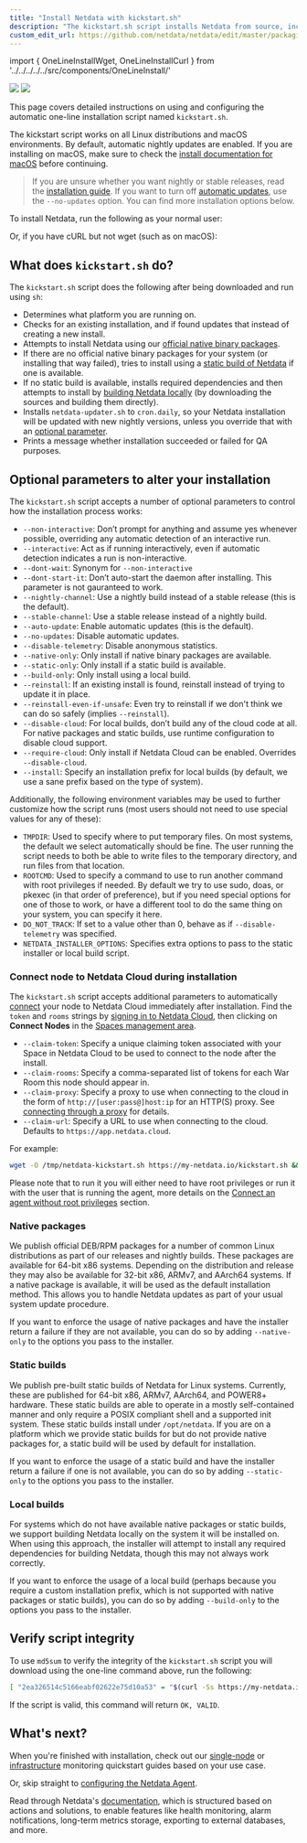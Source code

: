 ```yaml
---
title: "Install Netdata with kickstart.sh"
description: "The kickstart.sh script installs Netdata from source, including all dependencies required to connect to Netdata Cloud, with a single command."
custom_edit_url: https://github.com/netdata/netdata/edit/master/packaging/installer/methods/kickstart.md
---
```

import { OneLineInstallWget, OneLineInstallCurl } from '../../../../../src/components/OneLineInstall/'



![](https://registry.my-netdata.io/api/v1/badge.svg?chart=web_log_nginx.requests_per_url&options=unaligned&dimensions=kickstart&group=sum&after=-3600&label=last+hour&units=kickstart%20downloads&value_color=orange&precision=0) ![](https://registry.my-netdata.io/api/v1/badge.svg?chart=web_log_nginx.requests_per_url&options=unaligned&dimensions=kickstart&group=sum&after=-86400&label=today&units=kickstart%20downloads&precision=0)

This page covers detailed instructions on using and configuring the automatic one-line installation script named
`kickstart.sh`.

The kickstart script works on all Linux distributions and macOS environments. By default, automatic nightly updates are enabled. If you are installing on macOS, make sure to check the [install documentation for macOS](/docs/agent/packaging/installer/methods/packaging/installer/methods/macos) before continuing.

> If you are unsure whether you want nightly or stable releases, read the [installation guide](/docs/agent/packaging/installer#nightly-vs-stable-releases). 
> If you want to turn off [automatic updates](/docs/agent/packaging/installer#automatic-updates), use the `--no-updates` option. You can find more installation options below.

To install Netdata, run the following as your normal user:

<OneLineInstallWget/>

Or, if you have cURL but not wget (such as on macOS):

<OneLineInstallCurl/>


## What does `kickstart.sh` do?

The `kickstart.sh` script does the following after being downloaded and run using `sh`:

- Determines what platform you are running on.
- Checks for an existing installation, and if found updates that instead of creating a new install.
- Attempts to install Netdata using our [official native binary packages](#native-packages).
- If there are no official native binary packages for your system (or installing that way failed), tries to install
  using a [static build of Netdata](#static-builds) if one is available.
- If no static build is available, installs required dependencies and then attempts to install by 
  [building Netdata locally](#local-builds) (by downloading the sources and building them directly).
- Installs `netdata-updater.sh` to `cron.daily`, so your Netdata installation will be updated with new nightly
  versions, unless you override that with an [optional parameter](#optional-parameters-to-alter-your-installation).
- Prints a message whether installation succeeded or failed for QA purposes.

## Optional parameters to alter your installation

The `kickstart.sh` script accepts a number of optional parameters to control how the installation process works:

- `--non-interactive`: Don’t prompt for anything and assume yes whenever possible, overriding any automatic detection of an interactive run.
- `--interactive`: Act as if running interactively, even if automatic detection indicates a run is non-interactive.
- `--dont-wait`: Synonym for `--non-interactive`
- `--dont-start-it`: Don’t auto-start the daemon after installing. This parameter is not gauranteed to work.
- `--nightly-channel`: Use a nightly build instead of a stable release (this is the default).
- `--stable-channel`: Use a stable release instead of a nightly build.
- `--auto-update`: Enable automatic updates (this is the default).
- `--no-updates`: Disable automatic updates.
- `--disable-telemetry`: Disable anonymous statistics.
- `--native-only`: Only install if native binary packages are available.
- `--static-only`: Only install if a static build is available.
- `--build-only`: Only install using a local build.
- `--reinstall`: If an existing install is found, reinstall instead of trying to update it in place.
- `--reinstall-even-if-unsafe`: Even try to reinstall if we don't think we can do so safely (implies `--reinstall`).
- `--disable-cloud`: For local builds, don’t build any of the cloud code at all. For native packages and static builds,
    use runtime configuration to disable cloud support.
- `--require-cloud`: Only install if Netdata Cloud can be enabled. Overrides `--disable-cloud`.
- `--install`: Specify an installation prefix for local builds (by default, we use a sane prefix based on the type of system).

Additionally, the following environment variables may be used to further customize how the script runs (most users
should not need to use special values for any of these):

- `TMPDIR`: Used to specify where to put temporary files. On most systems, the default we select automatically
  should be fine. The user running the script needs to both be able to write files to the temporary directory,
  and run files from that location.
- `ROOTCMD`: Used to specify a command to use to run another command with root privileges if needed. By default
  we try to use sudo, doas, or pkexec (in that order of preference), but if you need special options for one of
  those to work, or have a different tool to do the same thing on your system, you can specify it here.
- `DO_NOT_TRACK`: If set to a value other than 0, behave as if `--disable-telemetry` was specified.
- `NETDATA_INSTALLER_OPTIONS`: Specifies extra options to pass to the static installer or local build script.

### Connect node to Netdata Cloud during installation

The `kickstart.sh` script accepts additional parameters to automatically [connect](/docs/agent/claim) your node to Netdata
Cloud immediately after installation. Find the `token` and `rooms` strings by [signing in to Netdata
Cloud](https://app.netdata.cloud/sign-in?cloudRoute=/spaces), then clicking on **Connect Nodes** in the [Spaces management
area](/docs/cloud/spaces#manage-spaces).

- `--claim-token`: Specify a unique claiming token associated with your Space in Netdata Cloud to be used to connect to the node
  after the install.
- `--claim-rooms`: Specify a comma-separated list of tokens for each War Room this node should appear in.
- `--claim-proxy`: Specify a proxy to use when connecting to the cloud in the form of `http://[user:pass@]host:ip` for an HTTP(S) proxy.
  See [connecting through a proxy](/docs/agent/claim#connect-through-a-proxy) for details.
- `--claim-url`: Specify a URL to use when connecting to the cloud. Defaults to `https://app.netdata.cloud`.

For example:

```bash
wget -O /tmp/netdata-kickstart.sh https://my-netdata.io/kickstart.sh && sh /tmp/netdata-kickstart.sh --claim-token=TOKEN --claim-rooms=ROOM1,ROOM2
```

Please note that to run it you will either need to have root privileges or run it with the user that is running the agent, more details on the [Connect an agent without root privileges](/docs/agent/claim#connect-an-agent-without-root-privileges) section.

### Native packages

We publish official DEB/RPM packages for a number of common Linux distributions as part of our releases and nightly
builds. These packages are available for 64-bit x86 systems. Depending on the distribution and release they may
also be available for 32-bit x86, ARMv7, and AArch64 systems. If a native package is available, it will be used as the
default installation method. This allows you to handle Netdata updates as part of your usual system update procedure.

If you want to enforce the usage of native packages and have the installer return a failure if they are not available,
you can do so by adding `--native-only` to the options you pass to the installer.

### Static builds

We publish pre-built static builds of Netdata for Linux systems. Currently, these are published for 64-bit x86, ARMv7,
AArch64, and POWER8+ hardware. These static builds are able to operate in a mostly self-contained manner and only
require a POSIX compliant shell and a supported init system. These static builds install under `/opt/netdata`. If
you are on a platform which we provide static builds for but do not provide native packages for, a static build
will be used by default for installation.

If you want to enforce the usage of a static build and have the installer return a failure if one is not available,
you can do so by adding `--static-only` to the options you pass to the installer.

### Local builds

For systems which do not have available native packages or static builds, we support building Netdata locally on
the system it will be installed on. When using this approach, the installer will attempt to install any required
dependencies for building Netdata, though this may not always work correctly.

If you want to enforce the usage of a local build (perhaps because you require a custom installation prefix,
which is not supported with native packages or static builds), you can do so by adding `--build-only` to the
options you pass to the installer.


## Verify script integrity

To use `md5sum` to verify the integrity of the `kickstart.sh` script you will download using the one-line command above,
run the following:

```bash
[ "2ea326514c5166eabf02622e75d10a53" = "$(curl -Ss https://my-netdata.io/kickstart.sh | md5sum | cut -d ' ' -f 1)" ] && echo "OK, VALID" || echo "FAILED, INVALID"
```

If the script is valid, this command will return `OK, VALID`.

## What's next?

When you're finished with installation, check out our [single-node](/docs/quickstart/single-node) or
[infrastructure](/docs/quickstart/infrastructure) monitoring quickstart guides based on your use case.

Or, skip straight to [configuring the Netdata Agent](/docs/configure/nodes).

Read through Netdata's [documentation](/docs), which is structured based on actions and
solutions, to enable features like health monitoring, alarm notifications, long-term metrics storage, exporting to
external databases, and more.


